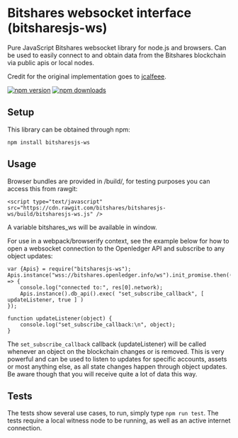 # Bitshares websocket interface (bitsharesjs-ws)

Pure JavaScript Bitshares websocket library for node.js and browsers. Can be used to easily connect to and obtain data from the Bitshares blockchain via public apis or local nodes.

Credit for the original implementation goes to [jcalfeee](https://github.com/jcalfee).

[![npm version](https://img.shields.io/npm/v/bitsharesjs-ws.svg?style=flat-square)](https://www.npmjs.com/package/bitsharesjs-ws)
[![npm downloads](https://img.shields.io/npm/dm/bitsharesjs-ws.svg?style=flat-square)](https://www.npmjs.com/package/bitsharesjs-ws)


## Setup

This library can be obtained through npm:
```
npm install bitsharesjs-ws
```

## Usage

Browser bundles are provided in /build/, for testing purposes you can access this from rawgit:

```
<script type="text/javascript" src="https://cdn.rawgit.com/bitshares/bitsharesjs-ws/build/bitsharesjs-ws.js" />
```

A variable bitshares_ws will be available in window.

For use in a webpack/browserify context, see the example below for how to open a websocket connection to the Openledger API and subscribe to any object updates:

```
var {Apis} = require("bitsharesjs-ws");
Apis.instance("wss://bitshares.openledger.info/ws").init_promise.then((res) => {
    console.log("connected to:", res[0].network);
    Apis.instance().db_api().exec( "set_subscribe_callback", [ updateListener, true ] )
});

function updateListener(object) {
    console.log("set_subscribe_callback:\n", object);
}
```
The `set_subscribe_callback` callback (updateListener) will be called whenever an object on the blockchain changes or is removed. This is very powerful and can be used to listen to updates for specific accounts, assets or most anything else, as all state changes happen through object updates. Be aware though that you will receive quite a lot of data this way.

## Tests

The tests show several use cases, to run, simply type `npm run test`. The tests require a local witness node to be running, as well as an active internet connection.
